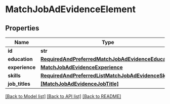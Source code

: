 # MatchJobAdEvidenceElement


## Properties
Name | Type | Description | Notes
------------ | ------------- | ------------- | -------------
**id** | **str** |  | 
**education** | [**RequiredAndPreferredMatchJobAdEvidenceEducation**](RequiredAndPreferredMatchJobAdEvidenceEducation.md) |  | 
**experience** | [**MatchJobAdEvidenceExperience**](MatchJobAdEvidenceExperience.md) |  | 
**skills** | [**RequiredAndPreferredListMatchJobAdEvidenceSkill**](RequiredAndPreferredListMatchJobAdEvidenceSkill.md) |  | 
**job_titles** | [**[MatchJobAdEvidenceJobTitle]**](MatchJobAdEvidenceJobTitle.md) |  | 

[[Back to Model list]](../README.md#documentation-for-models) [[Back to API list]](../README.md#documentation-for-api-endpoints) [[Back to README]](../README.md)



